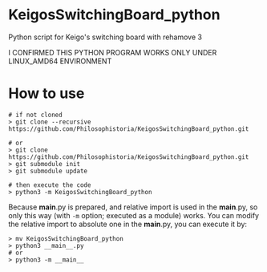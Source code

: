 # KeigosSwitchingBoard_python
Python script for Keigo's switching board with rehamove 3

I CONFIRMED THIS PYTHON PROGRAM WORKS ONLY UNDER LINUX_AMD64 ENVIRONMENT

# How to use

```
# if not cloned
> git clone --recursive https://github.com/Philosophistoria/KeigosSwitchingBoard_python.git

# or
> git clone https://github.com/Philosophistoria/KeigosSwitchingBoard_python.git
> git submodule init
> git submodule update

# then execute the code 
> python3 -m KeigosSwitchingBoard_python
```

Because __main__.py is prepared, and relative import is used in the __main__.py, so only this way (with `-m` option; executed as a module) works.
You can modify the relative import to absolute one in the __main__.py, you can execute it by:

```
> mv KeigosSwitchingBoard_python
> python3 __main__.py
# or
> python3 -m __main__
```


